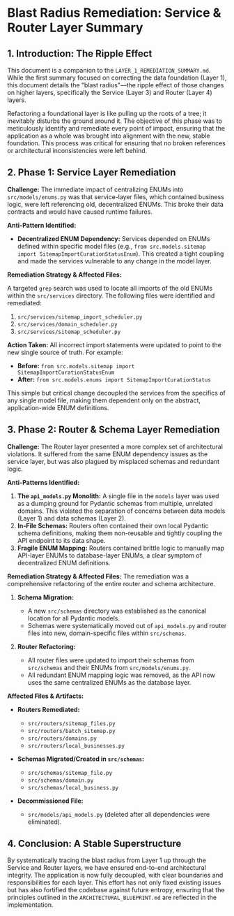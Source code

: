 # Blast Radius Remediation: Service & Router Layer Summary

## 1. Introduction: The Ripple Effect

This document is a companion to the `LAYER_1_REMEDIATION_SUMMARY.md`. While the first summary focused on correcting the data foundation (Layer 1), this document details the "blast radius"—the ripple effect of those changes on higher layers, specifically the Service (Layer 3) and Router (Layer 4) layers.

Refactoring a foundational layer is like pulling up the roots of a tree; it inevitably disturbs the ground around it. The objective of this phase was to meticulously identify and remediate every point of impact, ensuring that the application as a whole was brought into alignment with the new, stable foundation. This process was critical for ensuring that no broken references or architectural inconsistencies were left behind.

## 2. Phase 1: Service Layer Remediation

**Challenge:** The immediate impact of centralizing ENUMs into `src/models/enums.py` was that service-layer files, which contained business logic, were left referencing old, decentralized ENUMs. This broke their data contracts and would have caused runtime failures.

**Anti-Pattern Identified:**
-   **Decentralized ENUM Dependency:** Services depended on ENUMs defined within specific model files (e.g., `from src.models.sitemap import SitemapImportCurationStatusEnum`). This created a tight coupling and made the services vulnerable to any change in the model layer.

**Remediation Strategy & Affected Files:**

A targeted `grep` search was used to locate all imports of the old ENUMs within the `src/services` directory. The following files were identified and remediated:

1.  `src/services/sitemap_import_scheduler.py`
2.  `src/services/domain_scheduler.py`
3.  `src/services/sitemap_scheduler.py`

**Action Taken:** All incorrect import statements were updated to point to the new single source of truth. For example:

-   **Before:** `from src.models.sitemap import SitemapImportCurationStatusEnum`
-   **After:** `from src.models.enums import SitemapImportCurationStatus`

This simple but critical change decoupled the services from the specifics of any single model file, making them dependent only on the abstract, application-wide ENUM definitions.

## 3. Phase 2: Router & Schema Layer Remediation

**Challenge:** The Router layer presented a more complex set of architectural violations. It suffered from the same ENUM dependency issues as the service layer, but was also plagued by misplaced schemas and redundant logic.

**Anti-Patterns Identified:**
1.  **The `api_models.py` Monolith:** A single file in the `models` layer was used as a dumping ground for Pydantic schemas from multiple, unrelated domains. This violated the separation of concerns between data models (Layer 1) and data schemas (Layer 2).
2.  **In-File Schemas:** Routers often contained their own local Pydantic schema definitions, making them non-reusable and tightly coupling the API endpoint to its data shape.
3.  **Fragile ENUM Mapping:** Routers contained brittle logic to manually map API-layer ENUMs to database-layer ENUMs, a clear symptom of decentralized ENUM definitions.

**Remediation Strategy & Affected Files:**
The remediation was a comprehensive refactoring of the entire router and schema architecture.

1.  **Schema Migration:**
    -   A new `src/schemas` directory was established as the canonical location for all Pydantic models.
    -   Schemas were systematically moved out of `api_models.py` and router files into new, domain-specific files within `src/schemas`.

2.  **Router Refactoring:**
    -   All router files were updated to import their schemas from `src/schemas` and their ENUMs from `src/models/enums.py`.
    -   All redundant ENUM mapping logic was removed, as the API now uses the same centralized ENUMs as the database layer.

**Affected Files & Artifacts:**

-   **Routers Remediated:**
    -   `src/routers/sitemap_files.py`
    -   `src/routers/batch_sitemap.py`
    -   `src/routers/domains.py`
    -   `src/routers/local_businesses.py`

-   **Schemas Migrated/Created in `src/schemas`:**
    -   `src/schemas/sitemap_file.py`
    -   `src/schemas/domain.py`
    -   `src/schemas/local_business.py`

-   **Decommissioned File:**
    -   `src/models/api_models.py` (deleted after all dependencies were eliminated).

## 4. Conclusion: A Stable Superstructure

By systematically tracing the blast radius from Layer 1 up through the Service and Router layers, we have ensured end-to-end architectural integrity. The application is now fully decoupled, with clear boundaries and responsibilities for each layer. This effort has not only fixed existing issues but has also fortified the codebase against future entropy, ensuring that the principles outlined in the `ARCHITECTURAL_BLUEPRINT.md` are reflected in the implementation.
